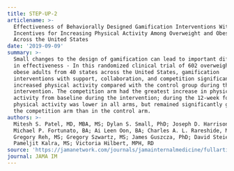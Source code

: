 ```yaml
---
title: STEP-UP-2
articlename: >-
  Effectiveness of Behaviorally Designed Gamification Interventions With Social
  Incentives for Increasing Physical Activity Among Overweight and Obese Adults
  Across the United States
date: '2019-09-09'
summary: >-
  Small changes to the design of gamification can lead to important differences
  in effectiveness - In this randomized clinical trial of 602 overweight and
  obese adults from 40 states across the United States, gamification
  interventions with support, collaboration, and competition significantly
  increased physical activity compared with the control group during the 24-week
  intervention. The competition arm had the greatest increase in physical
  activity from baseline during the intervention; during the 12-week follow-up,
  physical activity was lower in all arms, but remained significantly greater in
  the competition arm than in the control arm.
authors: >-
  Mitesh S. Patel, MD, MBA, MS; Dylan S. Small, PhD; Joseph D. Harrison, BS;
  Michael P. Fortunato, BA; Ai Leen Oon, BA; Charles A. L. Rareshide, MS;
  Gregory Reh, MS; Gregory Szwartz, MS; James Guszcza, PhD; David Steier, PhD;
  Pameljit Kalra, MS; Victoria Hilbert, MPH, RD
source: 'https://jamanetwork.com/journals/jamainternalmedicine/fullarticle/2749761'
journal: JAMA IM
---
```


